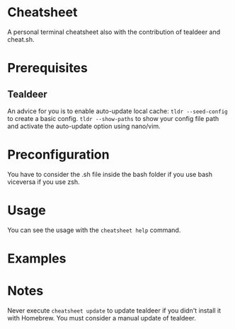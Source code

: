 # Cheatsheet
A personal terminal cheatsheet also with the contribution of tealdeer and cheat.sh.


# Prerequisites

   ## Tealdeer
   An advice for you is to enable auto-update local cache:
      `tldr --seed-config` to create a basic config.
      `tldr --show-paths` to show your config file path and activate the auto-update option using nano/vim.


# Preconfiguration
   You have to consider the .sh file inside the bash folder if you use bash viceversa if you use zsh.


# Usage  
   You can see the usage with the `cheatsheet help` command.


# Examples


# Notes 
   Never execute `cheatsheet update` to update tealdeer if you didn't install it with Homebrew. You must consider a manual update of tealdeer.
  
